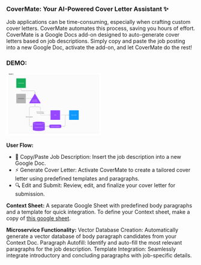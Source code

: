 ### CoverMate: Your AI-Powered Cover Letter Assistant ✨
Job applications can be time-consuming, especially when crafting custom cover letters. CoverMate automates this process, saving you hours of effort. CoverMate is a Google Docs add-on designed to auto-generate cover letters based on job descriptions. Simply copy and paste the job posting into a new Google Doc, activate the add-on, and let CoverMate do the rest!

### DEMO:
<a href="https://www.loom.com/share/1390725d8a274e9a9ed63707cdd50474?sid=94c47c72-6c48-465a-83d0-08366dd8e8fa" target="_blank" title="CoverMate Demo">
  <img src="./CoverMate.jpg" alt="CoverMate Demo" style="width: 50%; max-width: 100%; height: auto;">
</a>

**User Flow:**
* 📝 Copy/Paste Job Description: Insert the job description into a new Google Doc.
* ⚡ Generate Cover Letter: Activate CoverMate to create a tailored cover letter using predefined templates and paragraphs.
* 🔍 Edit and Submit: Review, edit, and finalize your cover letter for submission.

**Context Sheet:** A separate Google Sheet with predefined body paragraphs and a template for quick integration. To define your Context sheet, make a copy of [this google sheet](https://docs.google.com/spreadsheets/d/1Mnm81YBCE6kH6mdiBIpssP-Uc9pOQ2ZDtodY5atSSNU/edit?usp=sharing).

**Microservice Functionality:**
Vector Database Creation: Automatically generate a vector database of body paragraph candidates from your Context Doc.
Paragraph Autofill: Identify and auto-fill the most relevant paragraphs for the job description.
Template Integration: Seamlessly integrate introductory and concluding paragraphs with job-specific details.
